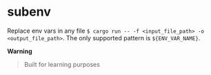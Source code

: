 # subenv

Replace env vars in any file `$ cargo run -- -f <input_file_path> -o <output_file_path>`. The only supported pattern is `${ENV_VAR_NAME}`.


**Warning**
> Built for learning purposes

